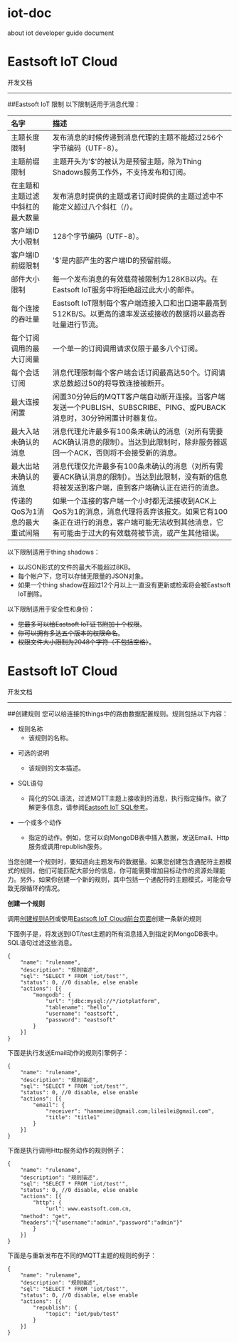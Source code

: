 # iot-doc
about iot developer guide document
# Eastsoft IoT Cloud

开发文档

---

##<a name="limits"/>Eastsoft IoT 限制
以下限制适用于消息代理：

| 名字   | 描述          |
|   :-------------------   | :------------------   |
| 主题长度限制 | 发布消息的时候传递到消息代理的主题不能超过256个字节编码（UTF-8）。|
| 主题前缀限制 | 主题开头为'\$'的被认为是预留主题，除为Thing Shadows服务工作外，不支持发布和订阅。  |
| 在主题和主题过滤中斜杠的最大数量    | 发布消息时提供的主题或者订阅时提供的主题过滤中不能定义超过八个斜杠（/）。|
| 客户端ID大小限制     | 128个字节编码（UTF-8）。|
| 客户端ID前缀限制     | '$'是内部产生的客户端ID的预留前缀。|
| 邮件大小限制         | 每一个发布消息的有效载荷被限制为128KB以内。在Eastsoft IoT服务中将拒绝超过此大小的邮件。     |
| 每个连接的吞吐量	   | Eastsoft IoT限制每个客户端连接入口和出口速率最高到512KB/S。以更高的速率发送或接收的数据将以最高吞吐量进行节流。|
| 每个订阅调用的最大订阅量     | 一个单一的订阅调用请求仅限于最多八个订阅。     |
| 每个会话订阅	| 消息代理限制每个客户端会话订阅最高达50个。订阅请求总数超过50的将导致连接被断开。|
| 最大连接闲置	| 闲置30分钟后的MQTT客户端自动断开连接。当客户端发送一个PUBLISH、SUBSCRIBE、PING、或PUBACK消息时，30分钟闲置计时器复位。|
| 最大入站未确认的消息		| 消息代理允许最多有100条未确认的消息（对所有需要ACK确认消息的限制）。当达到此限制时，除非服务器返回一个ACK，否则将不会接受新的消息。|
| 最大出站未确认的消息    | 消息代理仅允许最多有100条未确认的消息（对所有需要ACK确认消息的限制）。当达到此限制，没有新的信息将被发送到客户端，直到客户端确认正在进行的消息。|
| 传递的QoS为1消息的最大重试间隔 | 如果一个连接的客户端一个小时都无法接收到ACK上QoS为1的消息，消息代理将丢弃该报文。如果它有100条正在进行的消息，客户端可能无法收到其他消息，它有可能由于过大的有效载荷被节流，或产生其他错误。|

以下限制适用于thing shadows：

* 以JSON形式的文件的最大不能超过8KB。
* 每个帐户下，您可以存储无限量的JSON对象。
* 如果一个thing shadow在超过12个月以上一直没有更新或检索将会被Eastsoft IoT删除。  

以下限制适用于安全性和身份：

* ~~您最多可以给Eastsoft IoT证书附加十个权限~~。
* ~~你可以拥有多达五个版本的权限命名~~。
* ~~权限文件大小限制为2048个字符（不包括空格）~~。

# Eastsoft IoT Cloud

开发文档

---

##<a name="creatRule"/>创建规则
您可以给连接的things中的路由数据配置规则。规则包括以下内容：

- 规则名称
  + 该规则的名称。
* 可选的说明
   * 该规则的文本描述。
* SQL语句
  * 简化的SQL语法，过滤MQTT主题上接收到的消息，执行指定操作。欲了解更多信息，请参阅[Eastsoft IoT SQL参考]()。

* 一个或多个动作
  * 指定的动作。例如，您可以向MongoDB表中插入数据，发送Email、Http服务或调用republish服务。

当您创建一个规则时，要知道向主题发布的数据量。如果您创建包含通配符主题模式的规则，他们可能匹配大部分的信息，你可能需要增加目标动作的资源处理能力。另外，如果你创建一个新的规则，其中包括一个通配符的主题模式，可能会导致无限循环的情况。

**创建一个规则**

调用[创建规则API]()或使用[Eastsoft IoT Cloud前台页面]()创建一条新的规则


下面例子是，将发送到IOT/test主题的所有消息插入到指定的MongoDB表中。SQL语句过滤这些消息。

    {
        "name": "rulename", 
        "description": "规则描述", 
        "sql": "SELECT * FROM 'iot/test'", 
        "status": 0, //0 disable, else enable
        "actions": [{
            "mongodb": {
                "url": "jdbc:mysql://*/iotplatform", 
                "tablename": "hello", 
                "username": "eastsoft", 
                "password": "eastsoft"
            }
        }]
    }


下面是执行发送Email动作的规则引擎例子：

    {
        "name": "rulename", 
        "description": "规则描述", 
        "sql": "SELECT * FROM 'iot/test'", 
        "status": 0, //0 disable, else enable
        "actions": [{
            "email": {
                "receiver": "hanmeimei@gmail.com;lileilei@gmail.com", 
                "title": "title1"
            }
        }]
    }
下面是执行调用Http服务动作的规则例子：

    {
        "name": "rulename", 
        "description": "规则描述", 
        "sql": "SELECT * FROM 'iot/test'", 
        "status": 0, //0 disable, else enable
        "actions": [{
            "http": {
                "url": www.eastsoft.com.cn,
		"method": "get"，
		"headers":"{"username":"admin","password":"admin"}"
            }
        }]
    }
下面是与重新发布在不同的MQTT主题的规则的例子：

    {
        "name": "rulename", 
        "description": "规则描述", 
        "sql": "SELECT * FROM 'iot/test'", 
        "status": 0, //0 disable, else enable
        "actions": [{
            "republish": {
                "topic": "iot/pub/test"
            }
        }]
    }


